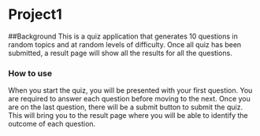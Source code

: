 # Project1

##Background
This is a quiz application that generates 10 questions in random topics and at random levels of difficulty. Once all quiz has been submitted, a result page will show all the results for all the questions.

### How to use
When you start the quiz, you will be presented with your first question. You are required to answer each question before moving to the next. Once you are on the last question, there will be a submit button to submit the quiz. This will bring you to the result page where you will be able to identify the outcome of each question.
